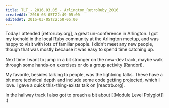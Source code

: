 ```yaml
---
title: TLT_-_2016.03.05_-_Arlington_RetroRuby_2016
createdAt: 2016-03-05T22:49-05:00
editedAt: 2016-03-05T22:50-05:00
---
```


Today I attended [retroruby.org], a great un-conference in Arlington. I got my toehold in the local Ruby community at the Arlington meetup, and was happy to visit with lots of familiar people. I didn't meet any new people, though that was mostly because it was easy to spend time catching up.

Next time I want to jump in a bit stronger on the new-dev track, maybe walk through some hands-on exercises or do a group activity (Randori).

My favorite, besides talking to people, was the lightning talks. These have a bit more technical depth and include some code getting projected, which I love. I gave a quick this-thing-exists talk on [reactrb.org].

In the hallway track I also got to preach a bit about [[Module Level Polyglot]] :)

